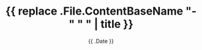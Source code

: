 ---
title: '{{ replace .File.ContentBaseName "-" " " | title }}'
date: '{{ .Date }}'
weight: 
draft: false
description: ""
---